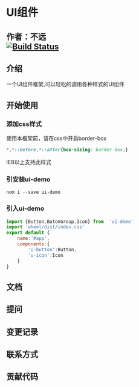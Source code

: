# UI组件
**作者：不远**   
[![Build Status](https://travis-ci.org/buyuanwanli/wheel.svg?branch=master)](https://travis-ci.org/buyuanwanli/wheel)
---------------------------------
## 介绍
一个UI组件框架,可以轻松的调用各种样式的UI组件
## 开始使用
### 添加css样式
使用本框架前，请在css中开启border-box
```css
*,*::before,*::after{box-sizing: border-box;}
```
IE8以上支持此样式
### 引安装ui-demo
```npm
nom i --save ui-demo
```
### 引入ui-demo
```javascript
import {Button,ButonGroup,Icon} from  'ui-demo'
import 'wheel/dist/index.css'
export default {
    name:'#app',
    components:{
        'u-button':Button,
        'u-icon':Icon
    }
}
```
## 文档

## 提问

## 变更记录

## 联系方式

## 贡献代码




